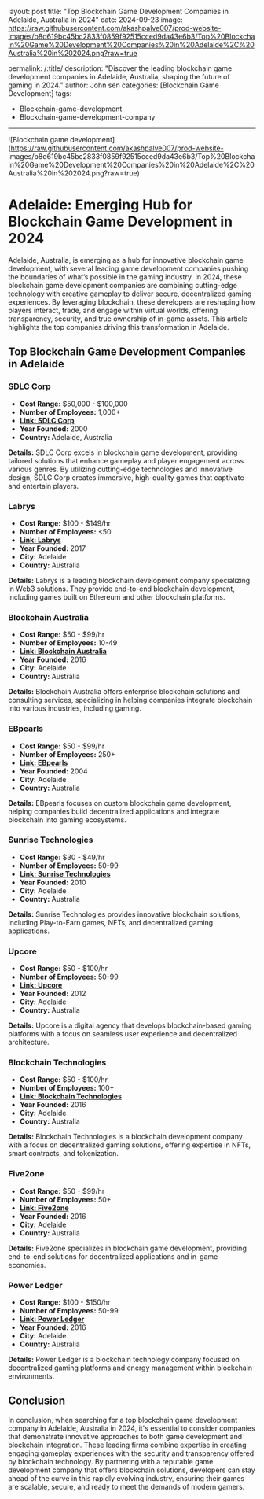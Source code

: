 layout: post
title: "Top Blockchain Game Development Companies in Adelaide, Australia in 2024"
date: 2024-09-23
image: https://raw.githubusercontent.com/akashpalve007/prod-website-images/b8d619bc45bc2833f0859f92515cced9da43e6b3/Top%20Blockchain%20Game%20Development%20Companies%20in%20Adelaide%2C%20Australia%20in%202024.png?raw=true

permalink: /:title/
description: "Discover the leading blockchain game development companies in Adelaide, Australia, shaping the future of gaming in 2024."
author: John sen
categories: [Blockchain Game Development]
tags:
  - Blockchain-game-development
  - Blockchain-game-development-company
---
![Blockchain game development](https://raw.githubusercontent.com/akashpalve007/prod-website-
images/b8d619bc45bc2833f0859f92515cced9da43e6b3/Top%20Blockchain%20Game%20Development%20Companies%20in%20Adelaide%2C%20Australia%20in%202024.png?raw=true)

# Adelaide: Emerging Hub for Blockchain Game Development in 2024

Adelaide, Australia, is emerging as a hub for innovative blockchain game development, with several leading game development companies pushing the boundaries of what’s possible in the gaming industry. In 2024, these blockchain game development companies are combining cutting-edge technology with creative gameplay to deliver secure, decentralized gaming experiences. By leveraging blockchain, these developers are reshaping how players interact, trade, and engage within virtual worlds, offering transparency, security, and true ownership of in-game assets. This article highlights the top companies driving this transformation in Adelaide.

## Top Blockchain Game Development Companies in Adelaide

### SDLC Corp

- **Cost Range:** $50,000 - $100,000  
- **Number of Employees:** 1,000+  
- **[Link: SDLC Corp](#)**
- **Year Founded:** 2000  
- **Country:** Adelaide, Australia  

**Details:** SDLC Corp excels in blockchain game development, providing tailored solutions that enhance gameplay and player engagement across various genres. By utilizing cutting-edge technologies and innovative design, SDLC Corp creates immersive, high-quality games that captivate and entertain players.

### Labrys

- **Cost Range:** $100 - $149/hr  
- **Number of Employees:** <50  
- **[Link: Labrys](#)**
- **Year Founded:** 2017  
- **City:** Adelaide  
- **Country:** Australia  

**Details:** Labrys is a leading blockchain development company specializing in Web3 solutions. They provide end-to-end blockchain development, including games built on Ethereum and other blockchain platforms.

### Blockchain Australia

- **Cost Range:** $50 - $99/hr  
- **Number of Employees:** 10-49  
- **[Link: Blockchain Australia](#)**
- **Year Founded:** 2016  
- **City:** Adelaide  
- **Country:** Australia  

**Details:** Blockchain Australia offers enterprise blockchain solutions and consulting services, specializing in helping companies integrate blockchain into various industries, including gaming.

### EBpearls

- **Cost Range:** $50 - $99/hr  
- **Number of Employees:** 250+  
- **[Link: EBpearls](#)**
- **Year Founded:** 2004  
- **City:** Adelaide  
- **Country:** Australia  

**Details:** EBpearls focuses on custom blockchain game development, helping companies build decentralized applications and integrate blockchain into gaming ecosystems.

### Sunrise Technologies

- **Cost Range:** $30 - $49/hr  
- **Number of Employees:** 50-99  
- **[Link: Sunrise Technologies](#)**
- **Year Founded:** 2010  
- **City:** Adelaide  
- **Country:** Australia  

**Details:** Sunrise Technologies provides innovative blockchain solutions, including Play-to-Earn games, NFTs, and decentralized gaming applications.

### Upcore

- **Cost Range:** $50 - $100/hr  
- **Number of Employees:** 50-99  
- **[Link: Upcore](#)**
- **Year Founded:** 2012  
- **City:** Adelaide  
- **Country:** Australia  

**Details:** Upcore is a digital agency that develops blockchain-based gaming platforms with a focus on seamless user experience and decentralized architecture.

### Blockchain Technologies

- **Cost Range:** $50 - $100/hr  
- **Number of Employees:** 100+  
- **[Link: Blockchain Technologies](#)**
- **Year Founded:** 2016  
- **City:** Adelaide  
- **Country:** Australia  

**Details:** Blockchain Technologies is a blockchain development company with a focus on decentralized gaming solutions, offering expertise in NFTs, smart contracts, and tokenization.

### Five2one

- **Cost Range:** $50 - $99/hr  
- **Number of Employees:** 50+  
- **[Link: Five2one](#)**
- **Year Founded:** 2016  
- **City:** Adelaide  
- **Country:** Australia  

**Details:** Five2one specializes in blockchain game development, providing end-to-end solutions for decentralized applications and in-game economies.

### Power Ledger

- **Cost Range:** $100 - $150/hr  
- **Number of Employees:** 50-99  
- **[Link: Power Ledger](#)**
- **Year Founded:** 2016  
- **City:** Adelaide  
- **Country:** Australia  

**Details:** Power Ledger is a blockchain technology company focused on decentralized gaming platforms and energy management within blockchain environments.

## Conclusion

In conclusion, when searching for a top blockchain game development company in Adelaide, Australia in 2024, it's essential to consider companies that demonstrate innovative approaches to both game development and blockchain integration. These leading firms combine expertise in creating engaging gameplay experiences with the security and transparency offered by blockchain technology. By partnering with a reputable game development company that offers blockchain solutions, developers can stay ahead of the curve in this rapidly evolving industry, ensuring their games are scalable, secure, and ready to meet the demands of modern gamers.
